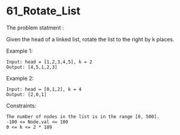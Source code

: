 # 61_Rotate_List
The problem statment : 

Given the head of a linked list, rotate the list to the right by k places.
 
Example 1:

    Input: head = [1,2,3,4,5], k = 2
    Output: [4,5,1,2,3]

Example 2:

    Input: head = [0,1,2], k = 4
    Output: [2,0,1]

Constraints:

    The number of nodes in the list is in the range [0, 500].
    -100 <= Node.val <= 100
    0 <= k <= 2 * 109
